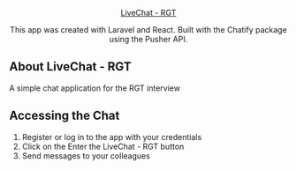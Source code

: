 <p align="center"><a href="https://immense-eyrie-36665.herokuapp.com/" target="_blank">LiveChat - RGT</a></p>

<p align="center">
This app was created with Laravel and React. Built with the Chatify package using the Pusher API.
</p>

## About LiveChat - RGT

A simple chat application for the RGT interview
## Accessing the Chat

1. Register or log in to the app with your credentials
2. Click on the Enter the LiveChat - RGT button
3. Send messages to your colleagues
